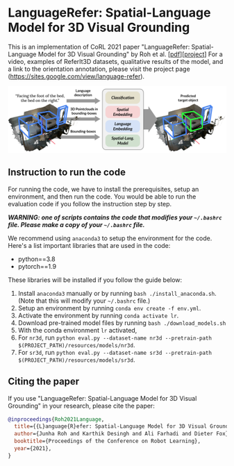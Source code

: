 # LanguageRefer: Spatial-Language Model for 3D Visual Grounding

This is an implementation of CoRL 2021 paper "LanguageRefer: Spatial-Language Model for 3D Visual Grounding" by Roh et al. [[pdf](https://openreview.net/pdf?id=dgQdvPZnH-t)][[project](https://sites.google.com/view/language-refer)]
For a video, examples of ReferIt3D datasets, qualitative results of the model, and a link to the orientation annotation, please visit the project page (https://sites.google.com/view/language-refer).

![LR Figure](/resources/lr.png)


## Instruction to run the code

For running the code, we have to install the prerequisites, setup an environment, and then run the code.
You would be able to run the evaluation code if you follow the instruction step by step.

***WARNING: one of scripts contains the code that modifies your `~/.bashrc` file. 
Please make a copy of your `~/.bashrc` file.***

We recommend using `anaconda3` to setup the environment for the code.
Here's a list important libraries that are used in the code:

* python==3.8
* pytorch==1.9

These libraries will be installed if you follow the guide below:

1. Install `anaconda3` manually or by running `bash ./install_anaconda.sh`. (Note that this will modify your `~/.bashrc` file.)
1. Setup an environment by running `conda env create -f env.yml`.
1. Activate the environment by running `conda activate lr`.
1. Download pre-trained model files by running `bash ./download_models.sh`
1. With the conda environment `lr` activated,
  1. For `nr3d`, run `python eval.py --dataset-name nr3d --pretrain-path $(PROJECT_PATH)/resources/models/nr3d`.
  1. For `sr3d`, run `python eval.py --dataset-name sr3d --pretrain-path $(PROJECT_PATH)/resources/models/sr3d`.


## Citing the paper
If you use "LanguageRefer: Spatial-Language Model for 3D Visual Grounding" in your research, please cite the paper:
```bibtex
@inproceedings{Roh2021Language,
  title={{L}anguage{R}efer: Spatial-Language Model for 3D Visual Grounding},
  author={Junha Roh and Karthik Desingh and Ali Farhadi and Dieter Fox},
  booktitle={Proceedings of the Conference on Robot Learning},
  year={2021},
}
```